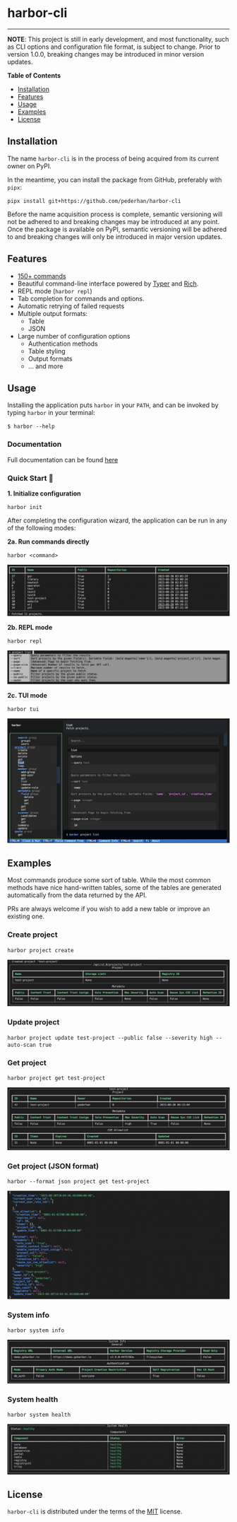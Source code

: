 # harbor-cli

<!-- [![PyPI - Version](https://img.shields.io/pypi/v/harbor-cli.svg)](https://pypi.org/project/harbor-cli)
[![PyPI - Python Version](https://img.shields.io/pypi/pyversions/harbor-cli.svg)](https://pypi.org/project/harbor-cli) -->

-----

**NOTE**: This project is still in early development, and most functionality, such as CLI options and configuration file format, is subject to change. Prior to version 1.0.0, breaking changes may be introduced in minor version updates.

**Table of Contents**

- [Installation](#installation)
- [Features](#features)
- [Usage](#usage)
- [Examples](#examples)
- [License](#license)

## Installation

<!-- ```console
pip install harbor-cli
``` -->

The name `harbor-cli` is in the process of being acquired from its current owner on PyPI.

In the meantime, you can install the package from GitHub, preferably with `pipx`:

```
pipx install git+https://github.com/pederhan/harbor-cli
```

Before the name acquisition process is complete, semantic versioning will not be adhered to and breaking changes may be introduced at any point. Once the package is available on PyPI, semantic versioning will be adhered to and breaking changes will only be introduced in major version updates.

## Features

- [150+ commands](https://pederhan.github.io/harbor-cli/commands/)
- Beautiful command-line interface powered by [Typer](https://github.com/tiangolo/typer) and [Rich](https://github.com/Textualize/rich).
- REPL mode (`harbor repl`)
- Tab completion for commands and options.
- Automatic retrying of failed requests
- Multiple output formats:
    - Table
    - JSON
- Large number of configuration options
    - Authentication methods
    - Table styling
    - Output formats
    - ... and more


## Usage


Installing the application puts `harbor` in your `PATH`, and can be invoked by typing `harbor` in your terminal:

```console
$ harbor --help
```

### Documentation

Full documentation can be found [here](https://pederhan.github.io/harbor-cli/)

<!-- Cut before here -->

### Quick Start 🚀


**1. Initialize configuration**

```
harbor init
```

After completing the configuration wizard, the application can be run in any of the following modes:

**2a. Run commands directly**

```
harbor <command>
```

![Running a command directly](docs/assets/readme/command.png)

**2b. REPL mode**

```
harbor repl
```

![REPL](docs/assets/readme/repl.png)

**2c. TUI mode**

```
harbor tui
```

![TUI](docs/assets/readme/tui.png)

## Examples

Most commands produce some sort of table. While the most common methods have nice hand-written tables, some of the tables are generated automatically from the data returned by the API.

PRs are always welcome if you wish to add a new table or improve an existing one.

### Create project

```
harbor project create
```

![Create project](docs/assets/readme/examples/create_project.png)

### Update project


```
harbor project update test-project --public false --severity high --auto-scan true
```

### Get project

```
harbor project get test-project
```

![Get project](docs/assets/readme/examples/get_project.png)

### Get project (JSON format)

```
harbor --format json project get test-project
```

![Get project (JSON)](docs/assets/readme/examples/get_project_json.png)

### System info

```
harbor system info
```

<!-- All examples are running with COLUMNS=140. -->

![System info](docs/assets/readme/examples/system_info.png)

### System health

```
harbor system health
```

![System health](docs/assets/readme/examples/system_health.png)

## License

`harbor-cli` is distributed under the terms of the [MIT](https://spdx.org/licenses/MIT.html) license.

